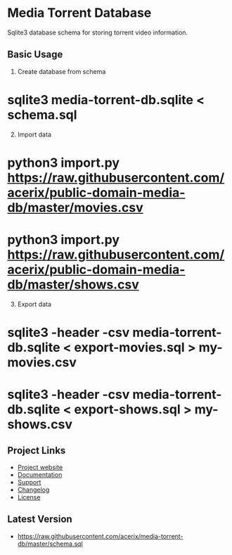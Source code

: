# Media Torrent Database

Sqlite3 database schema for storing torrent video information.

## Basic Usage

1. Create database from schema

  # sqlite3 media-torrent-db.sqlite < schema.sql

2. Import data

  # python3 import.py https://raw.githubusercontent.com/acerix/public-domain-media-db/master/movies.csv
  # python3 import.py https://raw.githubusercontent.com/acerix/public-domain-media-db/master/shows.csv

3. Export data

  # sqlite3 -header -csv media-torrent-db.sqlite < export-movies.sql > my-movies.csv
  # sqlite3 -header -csv media-torrent-db.sqlite < export-shows.sql > my-shows.csv

## Project Links

- [Project website](https://github.com/acerix/media-torrent-db)
- [Documentation](https://github.com/acerix/media-torrent-db/wiki)
- [Support](https://github.com/acerix/media-torrent-db/issues)
- [Changelog](CHANGELOG.md)
- [License](LICENSE)

## Latest Version

- https://raw.githubusercontent.com/acerix/media-torrent-db/master/schema.sql
